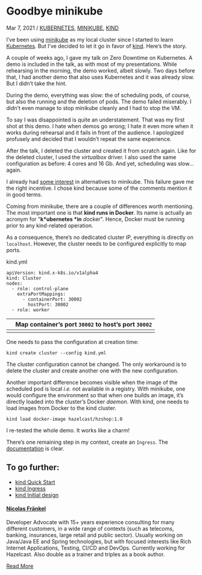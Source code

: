 # Goodbye minikube

 Mar 7, 2021 / [KUBERNETES](https://blog.frankel.ch/tag/kubernetes/), [MINIKUBE](https://blog.frankel.ch/tag/minikube/), [KIND](https://blog.frankel.ch/tag/kind/) 
  

I’ve been using [minikube](https://minikube.sigs.k8s.io/) as my local cluster since I started to learn [Kubernetes](https://kubernetes.io/). But I’ve decided to let it go in favor of [kind](https://kind.sigs.k8s.io/). Here’s the story.

A couple of weeks ago, I gave my talk on Zero Downtime on Kubernetes. A  demo is included in the talk, as with most of my presentations. While  rehearsing in the morning, the demo worked, albeit slowly. Two days  before that, I had another demo that also uses Kubernetes and it was  already slow. But I didn’t take the hint.

During the demo, everything was slow: the of scheduling pods, of course, but  also the running and the deletion of pods. The demo failed miserably. I  didn’t even manage to stop minikube cleanly and I had to stop the VM.

To say I was disappointed is quite an understatement. That was my first  shot at this demo. I hate when demos go wrong; I hate it even more when  it works during rehearsal and it fails in front of the audience. I  apologized profusely and decided that I wouldn’t repeat the same  experience.

After the talk, I deleted the cluster and created it from scratch again. Like for the deleted cluster, I used the *virtualbox* driver. I also used the same configuration as before: 4 cores and 16 Gb. And yet, scheduling was slow… again.

I already had [some interest](https://www.reddit.com/r/kubernetes/comments/jua2f1/local_kubernetes_minikube_vs_microk8s/) in alternatives to minikube. This failure gave me the right incentive. I chose kind because some of the comments mention it in good terms.

Coming from minikube, there are a couple of differences worth mentioning. The most important one is that **kind runs in Docker**. Its name is actually an acronym for "**k\*ubernetes \*in** *d*ocker". Hence, Docker must be running prior to any kind-related operation.

As a consequence, there’s no dedicated cluster IP, everything is directly on `localhost`. However, the cluster needs to be configured explicitly to map ports.

kind.yml

```
apiVersion: kind.x-k8s.io/v1alpha4
kind: Cluster
nodes:
  - role: control-plane
    extraPortMappings:
      - containerPort: 30002  
        hostPort: 30002       
  - role: worker
```

|      | Map container’s port `30002` to host’s port `30002` |
| ---- | --------------------------------------------------- |
|      |                                                     |

One needs to pass the configuration at creation time:

```
kind create cluster --config kind.yml
```

The cluster configuration cannot be changed. The only workaround is to  delete the cluster and create another one with the new configuration.

Another important difference becomes visible when the image of the scheduled pod is local *i.e.* not available in a registry. With minikube, one would configure the  environment so that when one builds an image, it’s directly loaded into  the cluster’s Docker *daemon*. With kind, one needs to load images from Docker to the kind cluster.

```
kind load docker-image hazelcast/hzshop:1.0
```

I re-tested the whole demo. It works like a charm!

There’s one remaining step in my context, create an `Ingress`. The [documentation](https://kind.sigs.k8s.io/docs/user/ingress/) is clear.

##   To go further: 

- [kind Quick Start](https://kind.sigs.k8s.io/docs/user/quick-start/)
- [kind Ingress](https://kind.sigs.k8s.io/docs/user/ingress/)
- [kind Initial design](https://kind.sigs.k8s.io/docs/design/initial/)

####  [Nicolas Fränkel](https://blog.frankel.ch/me) 

Developer Advocate with 15+ years experience consulting for many different  customers, in a wide range of contexts (such as telecoms, banking,  insurances, large retail and public sector). Usually working on  Java/Java EE and Spring technologies, but with focused interests like  Rich Internet Applications, Testing, CI/CD and DevOps. Currently working for Hazelcast. Also double as a trainer and triples as a book author.

 [Read More](https://blog.frankel.ch/me) 
